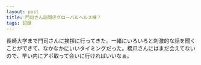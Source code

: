 ```yaml
---
layout: post
title: 門司さん訪問＠グローバルヘルス棟？
tags: 記録
---
```


長崎大学まで門司さんに挨拶に行ってきた。一緒にいろいろと刺激的な話を聞くことができて、なかなかにいいタイミングだった。橋爪さんにはまだ会えてないので、早い内にアポ取って会いに行ければいいなぁ。
